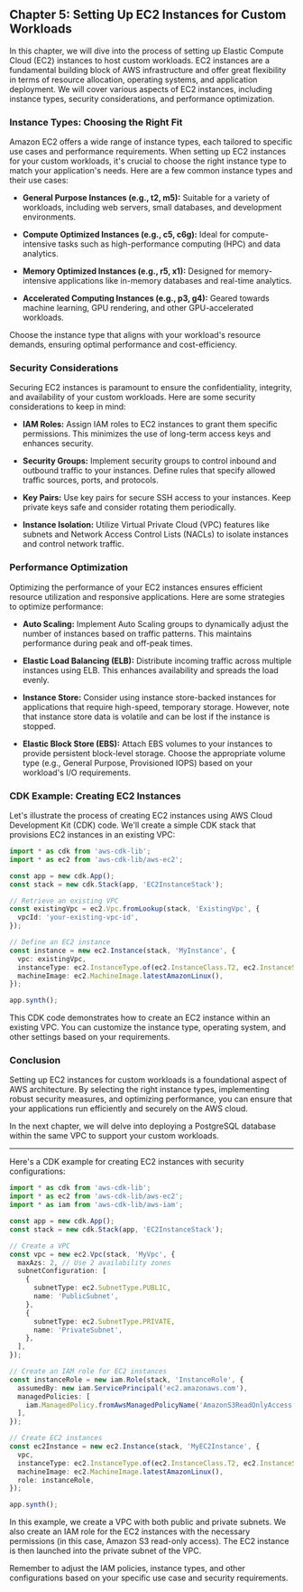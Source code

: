 ## Chapter 5: Setting Up EC2 Instances for Custom Workloads

In this chapter, we will dive into the process of setting up Elastic Compute Cloud (EC2) instances to host custom workloads. EC2 instances are a fundamental building block of AWS infrastructure and offer great flexibility in terms of resource allocation, operating systems, and application deployment. We will cover various aspects of EC2 instances, including instance types, security considerations, and performance optimization.

### **Instance Types: Choosing the Right Fit**

Amazon EC2 offers a wide range of instance types, each tailored to specific use cases and performance requirements. When setting up EC2 instances for your custom workloads, it's crucial to choose the right instance type to match your application's needs. Here are a few common instance types and their use cases:

- **General Purpose Instances (e.g., t2, m5):** Suitable for a variety of workloads, including web servers, small databases, and development environments.
  
- **Compute Optimized Instances (e.g., c5, c6g):** Ideal for compute-intensive tasks such as high-performance computing (HPC) and data analytics.

- **Memory Optimized Instances (e.g., r5, x1):** Designed for memory-intensive applications like in-memory databases and real-time analytics.

- **Accelerated Computing Instances (e.g., p3, g4):** Geared towards machine learning, GPU rendering, and other GPU-accelerated workloads.

Choose the instance type that aligns with your workload's resource demands, ensuring optimal performance and cost-efficiency.

### **Security Considerations**

Securing EC2 instances is paramount to ensure the confidentiality, integrity, and availability of your custom workloads. Here are some security considerations to keep in mind:

- **IAM Roles:** Assign IAM roles to EC2 instances to grant them specific permissions. This minimizes the use of long-term access keys and enhances security.

- **Security Groups:** Implement security groups to control inbound and outbound traffic to your instances. Define rules that specify allowed traffic sources, ports, and protocols.

- **Key Pairs:** Use key pairs for secure SSH access to your instances. Keep private keys safe and consider rotating them periodically.

- **Instance Isolation:** Utilize Virtual Private Cloud (VPC) features like subnets and Network Access Control Lists (NACLs) to isolate instances and control network traffic.

### **Performance Optimization**

Optimizing the performance of your EC2 instances ensures efficient resource utilization and responsive applications. Here are some strategies to optimize performance:

- **Auto Scaling:** Implement Auto Scaling groups to dynamically adjust the number of instances based on traffic patterns. This maintains performance during peak and off-peak times.

- **Elastic Load Balancing (ELB):** Distribute incoming traffic across multiple instances using ELB. This enhances availability and spreads the load evenly.

- **Instance Store:** Consider using instance store-backed instances for applications that require high-speed, temporary storage. However, note that instance store data is volatile and can be lost if the instance is stopped.

- **Elastic Block Store (EBS):** Attach EBS volumes to your instances to provide persistent block-level storage. Choose the appropriate volume type (e.g., General Purpose, Provisioned IOPS) based on your workload's I/O requirements.

### **CDK Example: Creating EC2 Instances**

Let's illustrate the process of creating EC2 instances using AWS Cloud Development Kit (CDK) code. We'll create a simple CDK stack that provisions EC2 instances in an existing VPC:

```typescript
import * as cdk from 'aws-cdk-lib';
import * as ec2 from 'aws-cdk-lib/aws-ec2';

const app = new cdk.App();
const stack = new cdk.Stack(app, 'EC2InstanceStack');

// Retrieve an existing VPC
const existingVpc = ec2.Vpc.fromLookup(stack, 'ExistingVpc', {
  vpcId: 'your-existing-vpc-id',
});

// Define an EC2 instance
const instance = new ec2.Instance(stack, 'MyInstance', {
  vpc: existingVpc,
  instanceType: ec2.InstanceType.of(ec2.InstanceClass.T2, ec2.InstanceSize.MICRO),
  machineImage: ec2.MachineImage.latestAmazonLinux(),
});

app.synth();
```

This CDK code demonstrates how to create an EC2 instance within an existing VPC. You can customize the instance type, operating system, and other settings based on your requirements.

### **Conclusion**

Setting up EC2 instances for custom workloads is a foundational aspect of AWS architecture. By selecting the right instance types, implementing robust security measures, and optimizing performance, you can ensure that your applications run efficiently and securely on the AWS cloud.

In the next chapter, we will delve into deploying a PostgreSQL database within the same VPC to support your custom workloads.

---

Here's a CDK example for creating EC2 instances with security configurations:

```typescript
import * as cdk from 'aws-cdk-lib';
import * as ec2 from 'aws-cdk-lib/aws-ec2';
import * as iam from 'aws-cdk-lib/aws-iam';

const app = new cdk.App();
const stack = new cdk.Stack(app, 'EC2InstanceStack');

// Create a VPC
const vpc = new ec2.Vpc(stack, 'MyVpc', {
  maxAzs: 2, // Use 2 availability zones
  subnetConfiguration: [
    {
      subnetType: ec2.SubnetType.PUBLIC,
      name: 'PublicSubnet',
    },
    {
      subnetType: ec2.SubnetType.PRIVATE,
      name: 'PrivateSubnet',
    },
  ],
});

// Create an IAM role for EC2 instances
const instanceRole = new iam.Role(stack, 'InstanceRole', {
  assumedBy: new iam.ServicePrincipal('ec2.amazonaws.com'),
  managedPolicies: [
    iam.ManagedPolicy.fromAwsManagedPolicyName('AmazonS3ReadOnlyAccess'),
  ],
});

// Create EC2 instances
const ec2Instance = new ec2.Instance(stack, 'MyEC2Instance', {
  vpc,
  instanceType: ec2.InstanceType.of(ec2.InstanceClass.T2, ec2.InstanceSize.MICRO),
  machineImage: ec2.MachineImage.latestAmazonLinux(),
  role: instanceRole,
});

app.synth();
```

In this example, we create a VPC with both public and private subnets. We also create an IAM role for the EC2 instances with the necessary permissions (in this case, Amazon S3 read-only access). The EC2 instance is then launched into the private subnet of the VPC.

Remember to adjust the IAM policies, instance types, and other configurations based on your specific use case and security requirements.